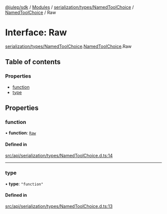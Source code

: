 [@julep/sdk](../README.md) / [Modules](../modules.md) / [serialization/types/NamedToolChoice](../modules/serialization_types_NamedToolChoice.md) / [NamedToolChoice](../modules/serialization_types_NamedToolChoice.NamedToolChoice.md) / Raw

# Interface: Raw

[serialization/types/NamedToolChoice](../modules/serialization_types_NamedToolChoice.md).[NamedToolChoice](../modules/serialization_types_NamedToolChoice.NamedToolChoice.md).Raw

## Table of contents

### Properties

- [function](serialization_types_NamedToolChoice.NamedToolChoice.Raw.md#function)
- [type](serialization_types_NamedToolChoice.NamedToolChoice.Raw.md#type)

## Properties

### function

• **function**: [`Raw`](serialization_types_NamedToolChoiceFunction.NamedToolChoiceFunction.Raw.md)

#### Defined in

[src/api/serialization/types/NamedToolChoice.d.ts:14](https://github.com/julep-ai/samantha-monorepo/blob/9aefd53/sdks/js/src/api/serialization/types/NamedToolChoice.d.ts#L14)

___

### type

• **type**: ``"function"``

#### Defined in

[src/api/serialization/types/NamedToolChoice.d.ts:13](https://github.com/julep-ai/samantha-monorepo/blob/9aefd53/sdks/js/src/api/serialization/types/NamedToolChoice.d.ts#L13)
